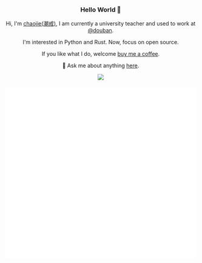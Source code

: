 <div align='center'>
<h3>Hello World 👋 </h3>

Hi, I'm [chaojie(潮戒)](https://chaojie.fun/), I am currently a university teacher and used to work at [@douban](https://www.douban.com).

I'm interested in Python and Rust. Now, focus on open source.

If you like what I do, welcome [buy me a coffee](./sponsor.md).

💬 Ask me about anything [here](https://github.com/ischaojie/ischaojie/discussions).

  ![](https://visitor-badge.laobi.icu/badge?page_id=ischaojie.ischaojie)

  <img src='/github-metrics.svg' />

</div>
